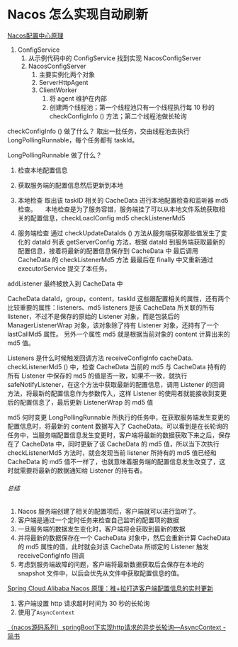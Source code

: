 # Nacos 怎么实现自动刷新

[Nacos配置中心原理](https://mp.weixin.qq.com/s?__biz=MzA3MTQ2MDgyOQ==&mid=2247484130&idx=1&sn=17b309de7a84389346d0abb1f0e7e46b)
1. ConfigService
	1. 从示例代码中的 ConfigService 找到实现 NacosConfigServer
	2. NacosConfigServer
		1. 主要实例化两个对象
		2. ServerHttpAgent
		3. ClientWorker
			1. 将 agent 维护在内部
			2. 创建两个线程池；第一个线程池只有一个线程执行每 10 秒的 checkConfigInfo () 方法；第二个线程池做长轮询
			
checkConfigInfo () 做了什么？
取出一批任务，交由线程池去执行 LongPollingRunnable，每个任务都有 taskId。

LongPollingRunnable 做了什么？
1.  检查本地配置信息
2.  获取服务端的配置信息然后更新到本地

1.  本地检查
取出该 taskID 相关的 CacheData 进行本地配置检查和监听器 md5 检查。
    本地检查是为了服务容错，服务端挂了可以从本地文件系统获取相关的配置信息，checkLoaclConfig
md5 checkListenerMd5

2.  服务端检查
通过 checkUpdateDataIds () 方法从服务端获取那些值发生了变化的 dataId 列表
getServerConfig 方法，根据 dataId 到服务端获取最新的配置信息，接着将最新的配置信息保存到 CacheData 中
最后调用 CacheData 的 checkListenerMd5 方法
最最后在 finally 中又重新通过 executorService 提交了本任务。

addListener
最终被放入到 CacheData 中

CacheData
dataId，group，content，taskId 这些跟配置相关的属性，还有两个比较重要的属性：listeners、md5
listeners 是该 CacheData 所关联的所有 listener，不过不是保存的原始的 Listener 对象，而是包装后的 ManagerListenerWrap 对象，该对象除了持有 Listener 对象，还持有了一个 lastCallMd5 属性。
另外一个属性 md5 就是根据当前对象的 content 计算出来的 md5 值。

Listeners 是什么时候触发回调方法 receiveConfigInfo
cacheData. checkListenerMd5 () 中，检查 CacheData 当前的 md5 与 CacheData 持有的所有 Listener 中保存的 md5 的值是否一致，如果不一致，就执行 safeNotifyListener，在这个方法中获取最新的配置信息，调用 Listener 的回调方法，将最新的配置信息作为参数传入，这样 Listener 的使用者就能接收到变更后的配置信息了，最后更新 ListenerWrap 的 md5 值

md5 何时变更
LongPollingRunnable 所执行的任务中，在获取服务端发生变更的配置信息时，将最新的 content 数据写入了 CacheData。可以看到是在长轮询的任务中，当服务端配置信息发生变更时，客户端将最新的数据获取下来之后，保存在了 CacheData 中，同时更新了该 CacheData 的 md5 值，所以当下次执行 checkListenerMd5 方法时，就会发现当前 listener 所持有的 md5 值已经和 CacheData 的 md5 值不一样了，也就意味着服务端的配置信息发生改变了，这时就需要将最新的数据通知给 Listener 的持有者。
###### 总结
1. Nacos 服务端创建了相关的配置项后，客户端就可以进行监听了。
2. 客户端是通过一个定时任务来检查自己监听的配置项的数据
3. 一旦服务端的数据发生变化时，客户端将会获取到最新的数据
4. 并将最新的数据保存在一个 CacheData 对象中，然后会重新计算 CacheData 的 md5 属性的值，此时就会对该 CacheData 所绑定的 Listener 触发 receiveConfigInfo 回调
5. 考虑到服务端故障的问题，客户端将最新数据获取后会保存在本地的 snapshot 文件中，以后会优先从文件中获取配置信息的值。



[Spring Cloud Alibaba Nacos 原理：推+拉打造客户端配置信息的实时更新](https://mp.weixin.qq.com/s?__biz=MzA3MTQ2MDgyOQ==&mid=2247484140&idx=1&sn=88a4c388bfb97b30d00e173296732604)
1. 客户端设置 http 请求超时时间为 30 秒的长轮询
2. 使用了`AsyncContext`


[（nacos源码系列）springBoot下实现http请求的异步长轮询—AsyncContext - 简书](https://www.jianshu.com/p/0e968ad2a5fa)